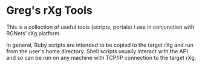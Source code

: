 # Greg's rXg Tools

This is a collection of useful tools (scripts, portals) I use in conjunction with RGNets' rXg platform.

In general, Ruby scripts are intended to be copied to the target rXg and run from the user's home directory. Shell scripts usually interact with the API and so can be run on any machine with TCP/IP connection to the target rXg.
